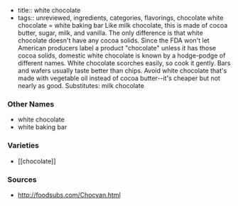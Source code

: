 - title:: white chocolate
- tags:: unreviewed, ingredients, categories, flavorings, chocolate
white chocolate = white baking bar Like milk chocolate, this is made of cocoa butter, sugar, milk, and vanilla. The only difference is that white chocolate doesn't have any cocoa solids. Since the FDA won't let American producers label a product "chocolate" unless it has those cocoa solids, domestic white chocolate is known by a hodge-podge of different names. White chocolate scorches easily, so cook it gently. Bars and wafers usually taste better than chips. Avoid white chocolate that's made with vegetable oil instead of cocoa butter--it's cheaper but not nearly as good. Substitutes: milk chocolate

### Other Names

* white chocolate
* white baking bar

### Varieties

* [[chocolate]]

### Sources
* http://foodsubs.com/Chocvan.html
